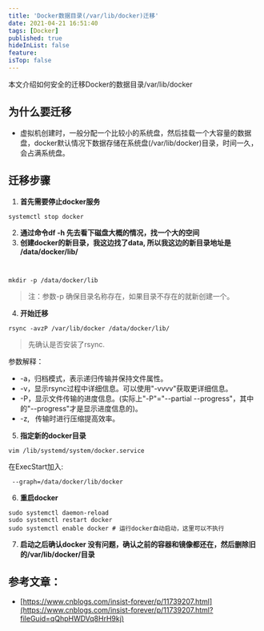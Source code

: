 ```yaml
---
title: 'Docker数据目录(/var/lib/docker)迁移'
date: 2021-04-21 16:51:40
tags: [Docker]
published: true
hideInList: false
feature: 
isTop: false
---
```

本文介绍如何安全的迁移Docker的数据目录/var/lib/docker

<!-- more -->


## 为什么要迁移

* 虚拟机创建时，一般分配一个比较小的系统盘，然后挂载一个大容量的数据盘，docker默认情况下数据存储在系统盘(/var/lib/docker)目录，时间一久，会占满系统盘。

## 迁移步骤

1. **首先需要停止docker服务**
```
systemctl stop docker
```
2. **通过命令df -h 先去看下磁盘大概的情况，找一个大的空间**
3. **创建docker的新目录，我这边找了data, 所以我这边的新目录地址是 /data/docker/lib/**
```


mkdir -p /data/docker/lib
```
>注：参数-p 确保目录名称存在，如果目录不存在的就新创建一个。
4. **开始迁移**
```
rsync -avzP /var/lib/docker /data/docker/lib/
```
> 先确认是否安装了rsync.

参数解释：

* -a，归档模式，表示递归传输并保持文件属性。
* -v，显示rsync过程中详细信息。可以使用"-vvvv"获取更详细信息。
* -P，显示文件传输的进度信息。(实际上"-P"="--partial --progress"，其中的"--progress"才是显示进度信息的)。
* -z,   传输时进行压缩提高效率。
5. **指定新的docker目录**
```
vim /lib/systemd/system/docker.service
```
在ExecStart加入:
```
 --graph=/data/docker/lib/docker
```
6. **重启docker**
```
sudo systemctl daemon-reload
sudo systemctl restart docker
sudo systemctl enable docker # 运行docker自动启动，这里可以不执行
```
7. **启动之后确认docker 没有问题，确认之前的容器和镜像都还在，然后删除旧的/var/lib/docker/目录**



## 参考文章：

* [https://www.cnblogs.com/insist-forever/p/11739207.html](https://www.cnblogs.com/insist-forever/p/11739207.html?fileGuid=qQhpHWDVq8HrH9kj)



